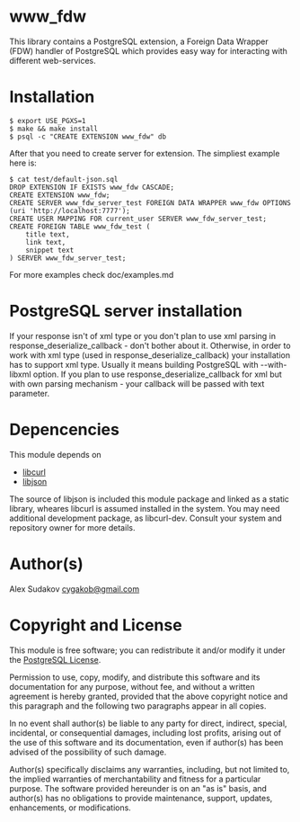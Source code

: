 www_fdw
=======

This library contains a PostgreSQL extension,
a Foreign Data Wrapper (FDW) handler of PostgreSQL
which provides easy way for interacting with different web-services.

Installation
============

    $ export USE_PGXS=1
    $ make && make install
    $ psql -c "CREATE EXTENSION www_fdw" db

After that you need to create server for extension.
The simpliest example here is:

    $ cat test/default-json.sql
    DROP EXTENSION IF EXISTS www_fdw CASCADE;
    CREATE EXTENSION www_fdw;
    CREATE SERVER www_fdw_server_test FOREIGN DATA WRAPPER www_fdw OPTIONS (uri 'http://localhost:7777');
    CREATE USER MAPPING FOR current_user SERVER www_fdw_server_test;
    CREATE FOREIGN TABLE www_fdw_test (
        title text,
        link text,
        snippet text
    ) SERVER www_fdw_server_test;


For more examples check doc/examples.md

PostgreSQL server installation
==============================

If your response isn't of xml type or you don't plan to use xml parsing in response_deserialize_callback - don't bother about it.
Otherwise, in order to work with xml type (used in response_deserialize_callback) your installation has to support xml type. Usually it means building PostgreSQL with --with-libxml option.
If you plan to use response_deserialize_callback for xml but with own parsing mechanism - your callback will be passed with text parameter.

Depencencies
============

This module depends on

  * [libcurl](http://curl.haxx.se/libcurl/)
  * [libjson](http://projects.snarc.org/libjson/)

The source of libjson is included this module package and linked as a
static library, wheares libcurl is assumed installed in the system.
You may need additional development package, as libcurl-dev.
Consult your system and repository owner for more details.

Author(s)
=========

Alex Sudakov <cygakob@gmail.com>

Copyright and License
=====================

This module is free software; you can redistribute it and/or modify it under
the [PostgreSQL License](http://www.opensource.org/licenses/postgresql).

Permission to use, copy, modify, and distribute this software and its
documentation for any purpose, without fee, and without a written agreement is
hereby granted, provided that the above copyright notice and this paragraph
and the following two paragraphs appear in all copies.

In no event shall author(s) be liable to any party for direct,
indirect, special, incidental, or consequential damages, including
lost profits, arising out of the use of this software and its documentation,
even if author(s) has been advised of the possibility of such damage.

Author(s) specifically disclaims any warranties,
including, but not limited to, the implied warranties of merchantability and
fitness for a particular purpose. The software provided hereunder is on an "as is" basis, and author(s) has no obligations to provide maintenance,
support, updates, enhancements, or modifications.
